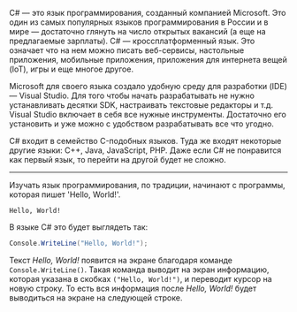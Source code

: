 C# — это язык программирования, созданный компанией Microsoft. Это один из самых популярных языков программирования в России и в мире — достаточно глянуть на число открытых вакансий (а еще на предлагаемые зарплаты). C# — кроссплатформенный язык. Это означает что на нем можно писать веб-сервисы, настольные приложения, мобильные приложения, приложения для интернета вещей (IoT), игры и еще многое другое.

Microsoft для своего языка создало удобную среду для разработки (IDE) — Visual Studio. Для того чтобы начать разрабатывать не нужно устанавливать десятки SDK, настраивать текстовые редакторы и т.д. Visual Studio включает в себя все нужные инструменты. Достаточно его установить и уже можно с удобством разрабатывать все что угодно.

C# входит в семейство C-подобных языков. Туда же входят некоторые другие языки: C++, Java, JavaScript, PHP. Даже если C# не понравится как первый язык, то перейти на другой будет не сложно.

---

Изучать язык программирования, по традиции, начинают с программы, которая пишет 'Hello, World!'.

```text
Hello, World!
```

В языке C# это будет выглядеть так:

```cs
Console.WriteLine("Hello, World!");
```

Текст *Hello, World!* появится на экране благодаря команде `Console.WriteLine()`. Такая команда выводит на экран информацию, которая указана в скобках `("Hello, World!")`, и переводит курсор на новую строку. То есть вся информация после *Hello, World!* будет выводиться на экране на следующей строке.
